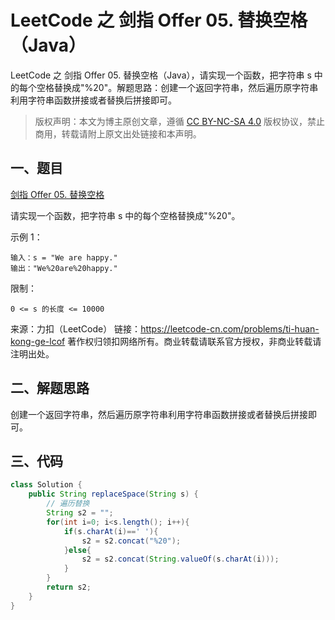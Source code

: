 # LeetCode 之 剑指 Offer 05. 替换空格（Java）


LeetCode 之 剑指 Offer 05. 替换空格（Java），请实现一个函数，把字符串 s 中的每个空格替换成"%20"。解题思路：创建一个返回字符串，然后遍历原字符串利用字符串函数拼接或者替换后拼接即可。

<!--more-->

> 版权声明：本文为博主原创文章，遵循 [CC BY-NC-SA 4.0](https://creativecommons.org/licenses/by-nc-sa/4.0/) 版权协议，禁止商用，转载请附上原文出处链接和本声明。

## 一、题目
[剑指 Offer 05. 替换空格](https://leetcode-cn.com/problems/ti-huan-kong-ge-lcof)

请实现一个函数，把字符串 s 中的每个空格替换成"%20"。

 

示例 1：
```
输入：s = "We are happy."
输出："We%20are%20happy."
```

限制：
```
0 <= s 的长度 <= 10000
```
来源：力扣（LeetCode）
链接：https://leetcode-cn.com/problems/ti-huan-kong-ge-lcof
著作权归领扣网络所有。商业转载请联系官方授权，非商业转载请注明出处。

## 二、解题思路
创建一个返回字符串，然后遍历原字符串利用字符串函数拼接或者替换后拼接即可。

## 三、代码
```java
class Solution {
    public String replaceSpace(String s) {
        // 遍历替换
        String s2 = "";
        for(int i=0; i<s.length(); i++){
            if(s.charAt(i)==' '){
                s2 = s2.concat("%20");
            }else{
                s2 = s2.concat(String.valueOf(s.charAt(i)));
            }
        }
        return s2;
    }
}
```


